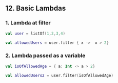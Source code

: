 ## 12. Basic Lambdas

### 1. Lambda at filter

~~~kotlin
val user = listOf(1,2,3,4)

val allowedUsers = user.filter { x ->  x > 2}
~~~

### 2. Lambda passed as a variable

~~~kotlin
val isOfAllowedAge = { a: Int -> a > 2}

val allowedUsers2 = user.filter(isOfAllowedAge)
~~~